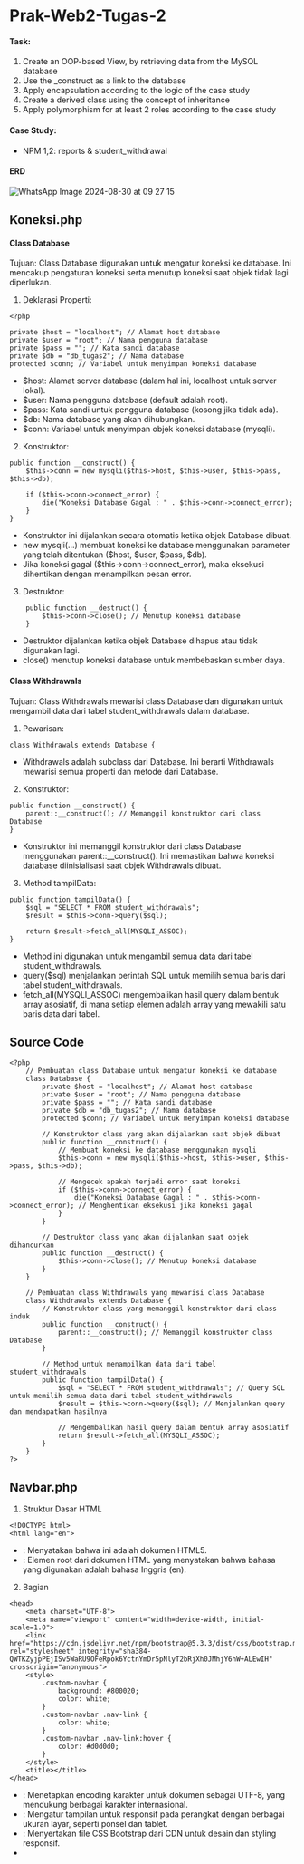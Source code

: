 # Prak-Web2-Tugas-2
#### Task:
1. Create an OOP-based View, by retrieving data from the MySQL database
2. Use the _construct as a link to the database
3. Apply encapsulation according to the logic of the case study
4. Create a derived class using the concept of inheritance
5. Apply polymorphism for at least 2 roles according to the case study

#### Case Study:
- NPM 1,2: reports & student_withdrawal

#### ERD

![WhatsApp Image 2024-08-30 at 09 27 15](https://github.com/user-attachments/assets/a862a3c4-bba4-4614-a419-052dc9a0e5bc)

 ## Koneksi.php

#### Class Database
Tujuan: Class Database digunakan untuk mengatur koneksi ke database. Ini mencakup pengaturan koneksi serta menutup koneksi saat objek tidak lagi diperlukan.

  1. Deklarasi Properti:

```
<?php

private $host = "localhost"; // Alamat host database
private $user = "root"; // Nama pengguna database
private $pass = ""; // Kata sandi database
private $db = "db_tugas2"; // Nama database
protected $conn; // Variabel untuk menyimpan koneksi database
```
- $host: Alamat server database (dalam hal ini, localhost untuk server lokal).
- $user: Nama pengguna database (default adalah root).
- $pass: Kata sandi untuk pengguna database (kosong jika tidak ada).
- $db: Nama database yang akan dihubungkan.
- $conn: Variabel untuk menyimpan objek koneksi database (mysqli).

2. Konstruktor:

```
public function __construct() {
    $this->conn = new mysqli($this->host, $this->user, $this->pass, $this->db);
    
    if ($this->conn->connect_error) {
        die("Koneksi Database Gagal : " . $this->conn->connect_error);
    }
}
```
- Konstruktor ini dijalankan secara otomatis ketika objek Database dibuat.
- new mysqli(...) membuat koneksi ke database menggunakan parameter yang telah ditentukan ($host, $user, $pass, $db).
- Jika koneksi gagal ($this->conn->connect_error), maka eksekusi dihentikan dengan menampilkan pesan error.

3. Destruktor:

```
    public function __destruct() {
        $this->conn->close(); // Menutup koneksi database
    }
```
- Destruktor dijalankan ketika objek Database dihapus atau tidak digunakan lagi.
- close() menutup koneksi database untuk membebaskan sumber daya.

#### Class Withdrawals
Tujuan: Class Withdrawals mewarisi class Database dan digunakan untuk mengambil data dari tabel student_withdrawals dalam database.
1. Pewarisan:

```
class Withdrawals extends Database {
```
- Withdrawals adalah subclass dari Database. Ini berarti Withdrawals mewarisi semua properti dan metode dari Database.

2. Konstruktor:

```
public function __construct() {
    parent::__construct(); // Memanggil konstruktor dari class Database
}
```
- Konstruktor ini memanggil konstruktor dari class Database menggunakan parent::__construct(). Ini memastikan bahwa koneksi database diinisialisasi saat objek Withdrawals dibuat.

3. Method tampilData:

```
public function tampilData() {
    $sql = "SELECT * FROM student_withdrawals";
    $result = $this->conn->query($sql);
    
    return $result->fetch_all(MYSQLI_ASSOC);
}
```
- Method ini digunakan untuk mengambil semua data dari tabel student_withdrawals.
- query($sql) menjalankan perintah SQL untuk memilih semua baris dari tabel student_withdrawals.
- fetch_all(MYSQLI_ASSOC) mengembalikan hasil query dalam bentuk array asosiatif, di mana setiap elemen adalah array yang mewakili satu baris data dari tabel.

## Source Code

```
<?php 
    // Pembuatan class Database untuk mengatur koneksi ke database
    class Database {
        private $host = "localhost"; // Alamat host database
        private $user = "root"; // Nama pengguna database
        private $pass = ""; // Kata sandi database
        private $db = "db_tugas2"; // Nama database
        protected $conn; // Variabel untuk menyimpan koneksi database
    
        // Konstruktor class yang akan dijalankan saat objek dibuat
        public function __construct() {
            // Membuat koneksi ke database menggunakan mysqli
            $this->conn = new mysqli($this->host, $this->user, $this->pass, $this->db);
            
            // Mengecek apakah terjadi error saat koneksi
            if ($this->conn->connect_error) {
                die("Koneksi Database Gagal : " . $this->conn->connect_error); // Menghentikan eksekusi jika koneksi gagal
            }
        }
        
        // Destruktor class yang akan dijalankan saat objek dihancurkan
        public function __destruct() {
            $this->conn->close(); // Menutup koneksi database
        }
    }

    // Pembuatan class Withdrawals yang mewarisi class Database
    class Withdrawals extends Database {
        // Konstruktor class yang memanggil konstruktor dari class induk
        public function __construct() {
            parent::__construct(); // Memanggil konstruktor class Database
        }
        
        // Method untuk menampilkan data dari tabel student_withdrawals
        public function tampilData() {
            $sql = "SELECT * FROM student_withdrawals"; // Query SQL untuk memilih semua data dari tabel student_withdrawals
            $result = $this->conn->query($sql); // Menjalankan query dan mendapatkan hasilnya
            
            // Mengembalikan hasil query dalam bentuk array asosiatif
            return $result->fetch_all(MYSQLI_ASSOC);
        }
    }
?>
```

## Navbar.php
1. Struktur Dasar HTML

```
<!DOCTYPE html>
<html lang="en">
```
- <!DOCTYPE html>: Menyatakan bahwa ini adalah dokumen HTML5.
- <html lang="en">: Elemen root dari dokumen HTML yang menyatakan bahwa bahasa yang digunakan adalah bahasa Inggris (en).

2.  Bagian <head>

```
<head>
    <meta charset="UTF-8">
    <meta name="viewport" content="width=device-width, initial-scale=1.0">
    <link href="https://cdn.jsdelivr.net/npm/bootstrap@5.3.3/dist/css/bootstrap.min.css" rel="stylesheet" integrity="sha384-QWTKZyjpPEjISv5WaRU9OFeRpok6YctnYmDr5pNlyT2bRjXh0JMhjY6hW+ALEwIH" crossorigin="anonymous">
    <style>
        .custom-navbar {
            background: #800020;
            color: white;
        }
        .custom-navbar .nav-link {
            color: white;
        }
        .custom-navbar .nav-link:hover {
            color: #d0d0d0;
        }
    </style>
    <title></title>
</head>
```
- <meta charset="UTF-8">: Menetapkan encoding karakter untuk dokumen sebagai UTF-8, yang mendukung berbagai karakter internasional.
- <meta name="viewport" content="width=device-width, initial-scale=1.0">: Mengatur tampilan untuk responsif pada perangkat dengan berbagai ukuran layar, seperti ponsel dan tablet.
- <link href="https://cdn.jsdelivr.net/npm/bootstrap@5.3.3/dist/css/bootstrap.min.css" rel="stylesheet" ...>: Menyertakan file CSS Bootstrap dari CDN untuk desain dan styling responsif.
- <style>: Menyediakan CSS khusus untuk mengubah tampilan navbar:
    .custom-navbar: Mengatur latar belakang navbar menjadi burgundy (#800020) dan teks berwarna putih.
    .custom-navbar .nav-link: Mengatur warna teks link navbar menjadi putih.
    .custom-navbar .nav-link:hover: Mengubah warna teks link saat hover menjadi abu-abu muda (#d0d0d0).
- <title></title>: Tempat untuk menentukan judul halaman yang akan ditampilkan di tab browser. Saat ini kosong.

3. Bagian <body>

```
<body>
    <nav class="navbar navbar-expand-lg navbar-light custom-navbar">
        <a class="navbar-brand" href="#"></a>
        <button class="navbar-toggler" type="button" data-bs-toggle="collapse" data-bs-target="#navbarNavAltMarkup" aria-controls="navbarNavAltMarkup" aria-expanded="false" aria-label="Toggle navigation">
            <span class="navbar-toggler-icon"></span>
        </button>
        <div class="collapse navbar-collapse" id="navbarNavAltMarkup">
            <div class="navbar-nav">
                <a class="nav-item nav-link" href="home.php">Home</a>
                <a class="nav-item nav-link" href="Reports.php">Reports</a>
                <a class="nav-item nav-link" href="Withdrawals.php">Student Withdrawals</a>
                <a class="nav-item nav-link" href="AcademicAdvisor.php">Academic Advisor</a>
                <a class="nav-item nav-link" href="HeadOfProgram.php">Head of Program</a>
            </div>
        </div>
    </nav>

    <script src="https://cdn.jsdelivr.net/npm/bootstrap@5.3.3/dist/js/bootstrap.bundle.min.js" integrity="sha384-YvpcrYf0tY3lHB60NNkmXc5s9fDVZLESaAA55NDzOxhy9GkcIdslK1eN7N6jIeHz" crossorigin="anonymous"></script>
</body>
```

- <nav class="navbar navbar-expand-lg navbar-light custom-navbar">: Membuat elemen navigasi dengan kelas Bootstrap dan kelas khusus .custom-navbar untuk styling tambahan.
    - navbar-expand-lg: Membuat navbar responsif dan expand (memperluas) pada layar besar.
    - navbar-light: Menetapkan warna teks dan latar belakang navbar untuk tema terang.
    - custom-navbar: Kelas khusus yang didefinisikan dalam bagian <style> untuk warna latar belakang dan teks.
- <a class="navbar-brand" href="#"></a>: Tempat untuk menambahkan logo atau nama brand. Saat ini tidak ada teks atau gambar di dalamnya.
- <button class="navbar-toggler" type="button" ...>: Tombol yang muncul pada layar kecil (mobile) untuk membuka atau menutup menu navbar.
    - data-bs-toggle="collapse" dan data-bs-target="#navbarNavAltMarkup": Mengatur tombol untuk mengontrol elemen dengan ID navbarNavAltMarkup.
    - aria-controls, aria-expanded, dan aria-label: Atribut untuk aksesibilitas.
- <div class="collapse navbar-collapse" id="navbarNavAltMarkup">: Elemen yang berisi item navigasi yang akan terlipat pada layar kecil dan diperluas pada layar besar.
    - collapse: Menetapkan bahwa elemen ini dapat tersembunyi dan ditampilkan.
    - navbar-collapse: Kelas Bootstrap untuk mengatur elemen yang dapat di-collapse.
- <div class="navbar-nav">: Membuat container untuk link navigasi.
- <a class="nav-item nav-link" href="...">: Link untuk navigasi, masing-masing mengarah ke halaman yang berbeda seperti "Home", "Reports", dll.

4. Menghubungkan JavaScript

```
<script src="https://cdn.jsdelivr.net/npm/bootstrap@5.3.3/dist/js/bootstrap.bundle.min.js" integrity="sha384-YvpcrYf0tY3lHB60NNkmXc5s9fDVZLESaAA55NDzOxhy9GkcIdslK1eN7N6jIeHz" crossorigin="anonymous"></script>
```

- Menyertakan file JavaScript Bootstrap dari CDN untuk mengaktifkan fungsi interaktif seperti dropdowns, modals, dan collapses.

## Source Code

```
<!DOCTYPE html>
<html lang="en">
<head>
    <!-- Bagian ini adalah header dokumen HTML -->
    <meta charset="UTF-8"> <!-- Menentukan karakter encoding yang digunakan, yaitu UTF-8 -->
    <meta name="viewport" content="width=device-width, initial-scale=1.0"> <!-- Mengatur tampilan agar sesuai dengan perangkat yang digunakan -->
    <link href="https://cdn.jsdelivr.net/npm/bootstrap@5.3.3/dist/css/bootstrap.min.css" rel="stylesheet" integrity="sha384-QWTKZyjpPEjISv5WaRU9OFeRpok6YctnYmDr5pNlyT2bRjXh0JMhjY6hW+ALEwIH" crossorigin="anonymous">
    <!-- Menghubungkan file CSS Bootstrap untuk membuat tampilan yang lebih baik dan responsif -->
    <style>
        /* Menambahkan warna khusus untuk navbar */
        .custom-navbar {
            background: #800020; /* Warna burgundy */

            color: white; /* Warna teks putih */
        }
        .custom-navbar .nav-link {
            color: white; /* Warna teks link putih */
        }
        .custom-navbar .nav-link:hover {
            color: #d0d0d0; /* Warna teks link saat hover */
        }
    </style>
    <title></title> <!-- Bagian ini untuk menentukan judul halaman yang tampil di tab browser -->
</head>
<body>
    <!-- Bagian ini adalah body atau isi dari dokumen HTML -->
    <nav class="navbar navbar-expand-lg navbar-light custom-navbar">
        <!-- Membuat navigasi dengan Bootstrap, yang akan menjadi menu di bagian atas halaman -->
        
        <a class="navbar-brand" href="#"></a>
        <!-- Link untuk logo atau nama brand di navbar -->

        <button class="navbar-toggler" type="button" data-bs-toggle="collapse" data-bs-target="#navbarNavAltMarkup" aria-controls="navbarNavAltMarkup" aria-expanded="false" aria-label="Toggle navigation">
            <span class="navbar-toggler-icon"></span>
        </button>
        <!-- Tombol untuk mengaktifkan atau menonaktifkan menu di layar yang lebih kecil seperti smartphone -->

        <div class="collapse navbar-collapse" id="navbarNavAltMarkup">
            <div class="navbar-nav">
                <!-- Membuat menu navigasi -->
                <a class="nav-item nav-link" href="home.php">Home</a> <!-- Link untuk halaman Home -->
                <a class="nav-item nav-link" href="Reports.php">Reports</a> <!-- Link untuk halaman Reports -->
                <a class="nav-item nav-link" href="Withdrawals.php">Student Withdrawals</a> <!-- Link untuk halaman Student Withdrawals -->
                <a class="nav-item nav-link" href="AcademicAdvisor.php">Academic Advisor</a> <!-- Link untuk halaman Academic Advisor -->
                <a class="nav-item nav-link" href="HeadOfProgram.php">Head of Program</a> <!-- Link untuk halaman Head of Program -->
            </div>
        </div>
    </nav>
    <!-- Penutup bagian navbar -->

    <script src="https://cdn.jsdelivr.net/npm/bootstrap@5.3.3/dist/js/bootstrap.bundle.min.js" integrity="sha384-YvpcrYf0tY3lHB60NNkmXc5s9fDVZLESaAA55NDzOxhy9GkcIdslK1eN7N6jIeHz" crossorigin="anonymous"></script>
    <!-- Menghubungkan file JavaScript Bootstrap untuk mengaktifkan komponen interaktif seperti dropdown atau modals -->
</body>
</html>
```

## Home.php

1. Bagian PHP

```
<?php 
require_once('koneksi.php'); 
include('navbar.php'); 
?>
```
- 'require_once('koneksi.php');': Memasukkan file koneksi.php hanya sekali untuk mengatur koneksi ke basis data. Jika file ini gagal dimuat, skrip akan berhenti.
- 'include('navbar.php');': Menyertakan file navbar.php yang kemungkinan berisi kode HTML untuk navbar. Ini memungkinkan Anda untuk memisahkan bagian tampilan yang dapat digunakan kembali (navbar) dari konten halaman utama.

2. Struktur HTML
```
<!DOCTYPE html>
<html lang="en">
```
- '<!DOCTYPE html>': Menyatakan bahwa dokumen ini adalah HTML5.
- '<html lang="en">': Elemen root dari dokumen HTML yang menyatakan bahwa bahasa yang digunakan adalah bahasa Inggris (en).

3. Bagian <head>

```
<head>
    <meta charset="UTF-8">
    <meta name="viewport" content="width=device-width, initial-scale=1.0">
    <link href="https://cdn.jsdelivr.net/npm/bootstrap@5.3.3/dist/css/bootstrap.min.css" rel="stylesheet" integrity="sha384-QWTKZyjpPEjISv5WaRU9OFeRpok6YctnYmDr5pNlyT2bRjXh0JMhjY6hW+ALEwIH" crossorigin="anonymous">
    <style>
        body {
            background: linear-gradient(to right, #F5F5DC, #ADD8E6); /* Gradasi latar belakang dari krem ke biru muda */
            color: #312; /* Warna teks default */
            margin: 0; /* Menghapus margin default */
            padding: 0; /* Menghapus padding default */
            height: 100vh; /* Mengatur tinggi body ke 100% dari viewport height */
            display: flex; /* Menggunakan Flexbox untuk menata elemen */
            flex-direction: column; /* Mengatur arah kolom */
        }
        .container {
            text-align: center; /* Menyusun teks di tengah */
            margin-top: auto; /* Menempatkan konten di bagian bawah halaman */
            margin-bottom: auto; /* Menempatkan konten di bagian atas halaman */
        }
    </style>
    <title>Home</title>
</head>
```
- '<meta charset="UTF-8">': Menetapkan encoding karakter untuk dokumen sebagai UTF-8.
- '<meta name="viewport" content="width=device-width, initial-scale=1.0">': Mengatur tampilan untuk responsif pada perangkat dengan berbagai ukuran layar.
- '<link href="https://cdn.jsdelivr.net/npm/bootstrap@5.3.3/dist/css/bootstrap.min.css" rel="stylesheet" ...>': Menyertakan file CSS Bootstrap dari CDN untuk desain dan styling responsif.
- '<style>': CSS khusus untuk halaman ini:
    - 'body { background: linear-gradient(to right, #F5F5DC, #ADD8E6); ... }': Mengatur latar belakang halaman dengan gradasi dari krem (#F5F5DC) ke biru muda (#ADD8E6), serta mengatur warna teks, margin, padding, tinggi, dan tata letak Flexbox.
    - '.container { text-align: center; ... }': Mengatur teks di dalam elemen dengan kelas .container agar berada di tengah halaman. margin-top: auto dan margin-bottom: auto digunakan untuk menempatkan konten di tengah vertikal halaman.
- '<title>Home</title>': Menentukan judul halaman yang akan ditampilkan di tab browser.

4. Bagian <body>

```
<body>
    <div class="container">
        <h1>TUGAS 2 <br> PHP OOP CASE STUDY</h1>
    </div>

    <script src="https://cdn.jsdelivr.net/npm/bootstrap@5.3.3/dist/js/bootstrap.bundle.min.js" integrity="sha384-YvpcrYf0tY3lHB60NNkmXc5s9fDVZLESaAA55NDzOxhy9GkcIdslK1eN7N6jIeHz" crossorigin="anonymous"></script>
</body>
```

- '<div class="container">': Elemen dengan kelas Bootstrap container yang memberikan padding horizontal dan menyusun konten di tengah halaman.
- '<script src="https://cdn.jsdelivr.net/npm/bootstrap@5.3.3/dist/js/bootstrap.bundle.min.js" integrity="sha384-YvpcrYf0tY3lHB60NNkmXc5s9fDVZLESaAA55NDzOxhy9GkcIdslK1eN7N6jIeHz" crossorigin="anonymous"></script>': Menyertakan file JavaScript Bootstrap dari CDN untuk mengaktifkan fungsi interaktif seperti dropdowns, modals, dan collapses.

## Source Code

```
<!DOCTYPE html>
<html lang="en">
<head>
    <!-- Bagian ini adalah header dokumen HTML -->
    <meta charset="UTF-8"> <!-- Menentukan karakter encoding yang digunakan, yaitu UTF-8 -->
    <meta name="viewport" content="width=device-width, initial-scale=1.0"> <!-- Mengatur tampilan agar sesuai dengan perangkat yang digunakan -->
    <link href="https://cdn.jsdelivr.net/npm/bootstrap@5.3.3/dist/css/bootstrap.min.css" rel="stylesheet" integrity="sha384-QWTKZyjpPEjISv5WaRU9OFeRpok6YctnYmDr5pNlyT2bRjXh0JMhjY6hW+ALEwIH" crossorigin="anonymous">
    <!-- Menghubungkan file CSS Bootstrap untuk membuat tampilan yang lebih baik dan responsif -->
    <style>
        /* Menambahkan warna khusus untuk navbar */
        .custom-navbar {
            background: #800020; /* Warna burgundy */

            color: white; /* Warna teks putih */
        }
        .custom-navbar .nav-link {
            color: white; /* Warna teks link putih */
        }
        .custom-navbar .nav-link:hover {
            color: #d0d0d0; /* Warna teks link saat hover */
        }
    </style>
    <title></title> <!-- Bagian ini untuk menentukan judul halaman yang tampil di tab browser -->
</head>
<body>
    <!-- Bagian ini adalah body atau isi dari dokumen HTML -->
    <nav class="navbar navbar-expand-lg navbar-light custom-navbar">
        <!-- Membuat navigasi dengan Bootstrap, yang akan menjadi menu di bagian atas halaman -->
        
        <a class="navbar-brand" href="#"></a>
        <!-- Link untuk logo atau nama brand di navbar -->

        <button class="navbar-toggler" type="button" data-bs-toggle="collapse" data-bs-target="#navbarNavAltMarkup" aria-controls="navbarNavAltMarkup" aria-expanded="false" aria-label="Toggle navigation">
            <span class="navbar-toggler-icon"></span>
        </button>
        <!-- Tombol untuk mengaktifkan atau menonaktifkan menu di layar yang lebih kecil seperti smartphone -->

        <div class="collapse navbar-collapse" id="navbarNavAltMarkup">
            <div class="navbar-nav">
                <!-- Membuat menu navigasi -->
                <a class="nav-item nav-link" href="home.php">Home</a> <!-- Link untuk halaman Home -->
                <a class="nav-item nav-link" href="Reports.php">Reports</a> <!-- Link untuk halaman Reports -->
                <a class="nav-item nav-link" href="Withdrawals.php">Student Withdrawals</a> <!-- Link untuk halaman Student Withdrawals -->
                <a class="nav-item nav-link" href="AcademicAdvisor.php">Academic Advisor</a> <!-- Link untuk halaman Academic Advisor -->
                <a class="nav-item nav-link" href="HeadOfProgram.php">Head of Program</a> <!-- Link untuk halaman Head of Program -->
            </div>
        </div>
    </nav>
    <!-- Penutup bagian navbar -->

    <script src="https://cdn.jsdelivr.net/npm/bootstrap@5.3.3/dist/js/bootstrap.bundle.min.js" integrity="sha384-YvpcrYf0tY3lHB60NNkmXc5s9fDVZLESaAA55NDzOxhy9GkcIdslK1eN7N6jIeHz" crossorigin="anonymous"></script>
    <!-- Menghubungkan file JavaScript Bootstrap untuk mengaktifkan komponen interaktif seperti dropdown atau modals -->
</body>
</html>
```

## Reports.php

1. Bagian PHP
```
<?php 
// Menghubungkan ke file koneksi.php untuk mengakses database
require_once ('koneksi.php');
// Menyertakan file navbar.php untuk menampilkan navigasi
include('navbar.php');

// Membuat class data yang mewarisi class database
class data extends database {
    // Konstruktor class yang memanggil konstruktor dari class induk
    public function __construct() {
        parent::__construct(); // Memanggil konstruktor class Database
    }

    // Method untuk menampilkan data dari tabel reports
    public function tampilData() {
        $tampil = "SELECT * FROM reports"; // Query SQL untuk memilih semua data dari tabel reports
        $result = $this->conn->query($tampil); // Menjalankan query dan mendapatkan hasilnya
        if (!$result) {
            // Menampilkan pesan error jika query gagal
            die('Query Error: ' . $this->conn->error);
        }
        return $result->fetch_all(MYSQLI_ASSOC); // Mengembalikan hasil query dalam bentuk array asosiatif
    }
}

// Membuat objek dari class data dan memanggil method tampilData
$data = new data();
$db = $data->tampilData(); // Mendapatkan data dari tabel reports
?>
```
- Class 'data':
- 'extends database': Menyatakan bahwa class data mewarisi dari class database. Ini berarti data akan memiliki semua metode dan properti dari database.
- 'public function __construct()': Konstruktor dari class data yang memanggil konstruktor dari class induk (database) untuk menginisialisasi koneksi basis data.
- 'public function tampilData()': Metode untuk mengambil data dari tabel reports:
    - '$tampil = "SELECT * FROM reports";': Menyusun query SQL untuk memilih semua kolom dari tabel reports.
    - '$result = $this->conn->query($tampil);': Menjalankan query menggunakan koneksi basis data yang diwarisi dari class database.
    - 'if (!$result) { die('Query Error: ' . $this->conn->error); }': Memeriksa apakah query berhasil, dan jika tidak, menampilkan pesan error.
    - 'return $result->fetch_all(MYSQLI_ASSOC);': Mengambil semua hasil query sebagai array asosiatif dan mengembalikannya.
- '$data = new data();': Membuat objek baru dari class data.
- '$db = $data->tampilData();': Memanggil metode tampilData pada objek $data untuk mendapatkan data dari tabel reports.

2. Bagian HTML

```
<!DOCTYPE html>
<html lang="en">
<head>
    <meta charset="UTF-8"> <!-- Menentukan encoding karakter sebagai UTF-8 -->
    <meta name="viewport" content="width=device-width, initial-scale=1.0"> <!-- Mengatur tampilan agar responsif di berbagai perangkat -->
    <link href="https://cdn.jsdelivr.net/npm/bootstrap@5.3.3/dist/css/bootstrap.min.css" rel="stylesheet" integrity="sha384-QWTKZyjpPEjISv5WaRU9OFeRpok6YctnYmDr5pNlyT2bRjXh0JMhjY6hW+ALEwIH" crossorigin="anonymous"> <!-- Menghubungkan file CSS Bootstrap -->
    <title>tampil Reports</title> <!-- Judul halaman yang akan ditampilkan di tab browser -->
</head>
<body>
    <!-- Membuat tabel untuk menampilkan data dengan gaya Bootstrap -->
    <table style="font-family: verdana" class="table table-bordered border-primary">
        <tr class="table-active table-success">
            <!-- Header tabel dengan judul kolom -->
            <th class="text-center">No.</th>
            <th class="text-center">Id Reports</th>
            <th class="text-center">Id Warnings</th>
            <th class="text-center">Id Gpas</th>
            <th class="text-center">Id Guidance</th>
            <th class="text-center">Id Achievements</th>
            <th class="text-center">Id Scholarship</th>
            <th class="text-center">Id Student Withdrawals</th>
            <th class="text-center">Id Tuition Arrears</th>
            <th class="text-center">Report Date</th>
            <th class="text-center">Status</th>
            <th class="text-center">Has Acc Academic Advisor</th>
            <th class="text-center">Has Acc Head Of Program</th>
        </tr>
        <?php
        $no = 1; // Inisialisasi nomor urut
        foreach ($db as $row) {
        ?>
        <tr>
            <!-- Menampilkan data dalam baris tabel -->
            <td class="text-center"><?php echo $no++; ?></td>
            <td class="text-center"><?php echo $row['id_reports']; ?></td>
            <td class="text-center"><?php echo $row['id_warnings']; ?></td>
            <td class="text-center"><?php echo $row['id_gpas']; ?></td>
            <td class="text-center"><?php echo $row['id_guidance']; ?></td>
            <td class="text-center"><?php echo $row['id_achievements']; ?></td>
            <td class="text-center"><?php echo $row['id_sholarship']; ?></td>
            <td class="text-center"><?php echo $row['id_student_withdrawals']; ?></td>
            <td class="text-center"><?php echo $row['id_tuition_arrears']; ?></td>
            <td class="text-center"><?php echo $row['report_date']; ?></td>
            <td class="text-center"><?php echo $row['status']; ?></td>
            <td class="text-center"><?php echo $row['has_acc_academic_advisor'] == 1 ? 'Yes' : 'No'; ?></td>
            <td class="text-center"><?php echo $row['has_acc_head_of_program'] == 1 ? 'Yes' : 'No'; ?></td>
        </tr>
        <?php 
        } 
        ?>
    </table>
    <!-- Menghubungkan file JavaScript Bootstrap untuk komponen interaktif -->
    <script src="https://cdn.jsdelivr.net/npm/bootstrap@5.3.3/dist/js/bootstrap.bundle.min.js" integrity="sha384-YvpcrYf0tY3lHB60NNkmXc5s9fDVZLESaAA55NDzOxhy9GkcIdslK1eN7N6jIeHz" crossorigin="anonymous"></script>
</body>
</html>
```

#### Loop PHP untuk Menampilkan Data:
- '$no = 1;': Menginisialisasi nomor urut untuk menampilkan nomor baris.
- 'foreach ($db as $row) { ... }': Mengiterasi data yang diambil dari database dan menampilkan setiap baris dalam tabel.
- '<td class="text-center"><?php echo $no++; ?></td>': Menampilkan nomor urut.
- '<td class="text-center"><?php echo $row['id_reports']; ?></td>': Menampilkan nilai kolom dari tabel reports untuk setiap baris.
- '<?php echo $row['has_acc_academic_advisor'] == 1 ? 'Yes' : 'No'; ?>': Menampilkan 'Yes' jika nilai kolom `

## Source Code

```
<?php 
// Menghubungkan ke file koneksi.php untuk mengakses database
require_once ('koneksi.php');
// Menyertakan file navbar.php untuk menampilkan navigasi
include('navbar.php');

// Membuat class data yang mewarisi class database
class data extends database {
    // Konstruktor class yang memanggil konstruktor dari class induk
    public function __construct() {
        parent::__construct(); // Memanggil konstruktor class Database
    }

    // Method untuk menampilkan data dari tabel reports
    public function tampilData() {
        $tampil = "SELECT * FROM reports"; // Query SQL untuk memilih semua data dari tabel reports
        $result = $this->conn->query($tampil); // Menjalankan query dan mendapatkan hasilnya
        if (!$result) {
            // Menampilkan pesan error jika query gagal
            die('Query Error: ' . $this->conn->error);
        }
        return $result->fetch_all(MYSQLI_ASSOC); // Mengembalikan hasil query dalam bentuk array asosiatif
    }
}

// Membuat objek dari class data dan memanggil method tampilData
$data = new data();
$db = $data->tampilData(); // Mendapatkan data dari tabel reports
?>
<!DOCTYPE html>
<html lang="en">
<head>
    <meta charset="UTF-8"> <!-- Menentukan encoding karakter sebagai UTF-8 -->
    <meta name="viewport" content="width=device-width, initial-scale=1.0"> <!-- Mengatur tampilan agar responsif di berbagai perangkat -->
    <link href="https://cdn.jsdelivr.net/npm/bootstrap@5.3.3/dist/css/bootstrap.min.css" rel="stylesheet" integrity="sha384-QWTKZyjpPEjISv5WaRU9OFeRpok6YctnYmDr5pNlyT2bRjXh0JMhjY6hW+ALEwIH" crossorigin="anonymous"> <!-- Menghubungkan file CSS Bootstrap -->
    <title>tampil Reports</title> <!-- Judul halaman yang akan ditampilkan di tab browser -->
</head>
<body>
    <!-- Membuat tabel untuk menampilkan data dengan gaya Bootstrap -->
    <table style="font-family: verdana" class="table table-bordered border-primary">
        <tr class="table-active table-success">
            <!-- Header tabel dengan judul kolom -->
            <th class="text-center">No.</th>
            <th class="text-center">Id Reports</th>
            <th class="text-center">Id Warnings</th>
            <th class="text-center">Id Gpas</th>
            <th class="text-center">Id Guidance</th>
            <th class="text-center">Id Achievements</th>
            <th class="text-center">Id Scholarship</th>
            <th class="text-center">Id Student Withdrawals</th>
            <th class="text-center">Id Tuition Arrears</th>
            <th class="text-center">Report Date</th>
            <th class="text-center">Status</th>
            <th class="text-center">Has Acc Academic Advisor</th>
            <th class="text-center">Has Acc Head Of Program</th>
        </tr>
        <?php
        $no = 1; // Inisialisasi nomor urut
        foreach ($db as $row) {
        ?>
        <tr>
            <!-- Menampilkan data dalam baris tabel -->
            <td class="text-center"><?php echo $no++; ?></td>
            <td class="text-center"><?php echo $row['id_reports']; ?></td>
            <td class="text-center"><?php echo $row['id_warnings']; ?></td>
            <td class="text-center"><?php echo $row['id_gpas']; ?></td>
            <td class="text-center"><?php echo $row['id_guidance']; ?></td>
            <td class="text-center"><?php echo $row['id_achievements']; ?></td>
            <td class="text-center"><?php echo $row['id_sholarship']; ?></td>
            <td class="text-center"><?php echo $row['id_student_withdrawals']; ?></td>
            <td class="text-center"><?php echo $row['id_tuition_arrears']; ?></td>
            <td class="text-center"><?php echo $row['report_date']; ?></td>
            <td class="text-center"><?php echo $row['status']; ?></td>
            <td class="text-center"><?php echo $row['has_acc_academic_advisor'] == 1 ? 'Yes' : 'No'; ?></td>
            <td class="text-center"><?php echo $row['has_acc_head_of_program'] == 1 ? 'Yes' : 'No'; ?></td>
        </tr>
        <?php 
        } 
        ?>
    </table>
    <!-- Menghubungkan file JavaScript Bootstrap untuk komponen interaktif -->
    <script src="https://cdn.jsdelivr.net/npm/bootstrap@5.3.3/dist/js/bootstrap.bundle.min.js" integrity="sha384-YvpcrYf0tY3lHB60NNkmXc5s9fDVZLESaAA55NDzOxhy9GkcIdslK1eN7N6jIeHz" crossorigin="anonymous"></script>
</body>
</html>
```

## Withdrawals.php
1. Bagian PHP

```
<?php 
// Menghubungkan ke file koneksi.php untuk mengakses database
require_once('koneksi.php');
// Menyertakan file navbar.php untuk menampilkan navigasi
include('navbar.php');

// Membuat objek dari class Withdrawals
$data = new Withdrawals();
// Mengambil data dari tabel student_withdrawals
$a = $data->tampilData();
?>
```

- 'require_once('koneksi.php');': Memasukkan file koneksi.php yang berisi pengaturan koneksi basis data, memastikan file hanya dimuat sekali.
- 'include('navbar.php');': Menyertakan file navbar.php untuk menampilkan navbar di halaman, memungkinkan penggunaan kode navbar yang terpisah.
- '$data = new Withdrawals();': Membuat objek baru dari class Withdrawals, yang diharapkan memiliki metode untuk mengakses data terkait penarikan mahasiswa.
- '$a = $data->tampilData();': Memanggil metode tampilData dari objek Withdrawals untuk mendapatkan data dari tabel student_withdrawals dan menyimpannya dalam variabel $a.

2. Bagian HTML

```
<!DOCTYPE html>
<html lang="en">
<head>
    <meta charset="UTF-8"> <!-- Menentukan encoding karakter sebagai UTF-8 -->
    <meta name="viewport" content="width=device-width, initial-scale=1.0"> <!-- Mengatur tampilan agar responsif di berbagai perangkat -->
    <link href="https://cdn.jsdelivr.net/npm/bootstrap@5.3.3/dist/css/bootstrap.min.css" rel="stylesheet" integrity="sha384-QWTKZyjpPEjISv5WaRU9OFeRpok6YctnYmDr5pNlyT2bRjXh0JMhjY6hW+ALEwIH" crossorigin="anonymous"> <!-- Menghubungkan file CSS Bootstrap -->
    <title>tampil Withdrawals</title> <!-- Judul halaman yang akan ditampilkan di tab browser -->
</head>
<body>
    <!-- Membuat tabel untuk menampilkan data dengan gaya Bootstrap -->
    <table style="font-family: verdana" class="table table-bordered border-primary">
        <tr class="table-active table-success">
            <!-- Header tabel dengan judul kolom -->
            <th class="text-center">No.</th>
            <th class="text-center">Id Student Withdrawals</th>
            <th class="text-center">Id Student</th>
            <th class="text-center">Withdrawal Type</th>
            <th class="text-center">Decree Number</th>
            <th class="text-center">Reason</th>
        </tr>
        <?php 
        $no = 1; // Inisialisasi nomor urut
        // Menampilkan setiap baris data dari hasil query
        foreach($a as $row){
            ?>
            <tr>
                <!-- Menampilkan data dalam baris tabel -->
                <td class="text-center"><?php echo $no++ ?></td>
                <td class="text-center"><?php echo $row['id_student_withdrawals'];?></td>
                <td class="text-center"><?php echo $row['id_student'];?></td>
                <td class="text-center"><?php echo $row['withdrawals_type'];?></td>
                <td class="text-center"><?php echo $row['decree_number'];?></td>
                <td class="text-center"><?php echo $row['reason'];?></td>
            </tr>
        <?php 
        } 
        ?>
    </table>
    <!-- Menghubungkan file JavaScript Bootstrap untuk komponen interaktif -->
    <script src="https://cdn.jsdelivr.net/npm/bootstrap@5.3.3/dist/js/bootstrap.bundle.min.js" integrity="sha384-YvpcrYf0tY3lHB60NNkmXc5s9fDVZLESaAA55NDzOxhy9GkcIdslK1eN7N6jIeHz" crossorigin="anonymous"></script>
</body>
</html>
```
<meta charset="UTF-8">: Menetapkan encoding karakter UTF-8 untuk halaman web.

- '<meta name="viewport" content="width=device-width, initial-scale=1.0">': Menyusun tampilan halaman agar responsif di perangkat dengan berbagai ukuran layar.
- '<link href="...">': Menghubungkan file CSS Bootstrap untuk styling halaman dan tabel.
- '<title>tampil Withdrawals</title>': Judul halaman yang muncul di tab browser.
- '<table class="table table-bordered border-primary">': Membuat tabel dengan styling Bootstrap, termasuk border dan font Verdana.
- '<tr class="table-active table-success">': Baris header tabel dengan styling Bootstrap.
- '<?php foreach($a as $row){ ?> ... <?php } ?>: Mengiterasi setiap baris data yang diambil dari basis data dan menampilkannya dalam baris tabel HTML.
- '<script src="...">': Menghubungkan file JavaScript Bootstrap untuk fitur interaktif seperti dropdown atau modals.

## Source Code

```
<?php 
// Menghubungkan ke file koneksi.php untuk mengakses database
require_once('koneksi.php');
// Menyertakan file navbar.php untuk menampilkan navigasi
include('navbar.php');

// Membuat objek dari class Withdrawals
$data = new Withdrawals();
// Mengambil data dari tabel student_withdrawals
$a = $data->tampilData();
?>

<!DOCTYPE html>
<html lang="en">
<head>
    <meta charset="UTF-8"> <!-- Menentukan encoding karakter sebagai UTF-8 -->
    <meta name="viewport" content="width=device-width, initial-scale=1.0"> <!-- Mengatur tampilan agar responsif di berbagai perangkat -->
    <link href="https://cdn.jsdelivr.net/npm/bootstrap@5.3.3/dist/css/bootstrap.min.css" rel="stylesheet" integrity="sha384-QWTKZyjpPEjISv5WaRU9OFeRpok6YctnYmDr5pNlyT2bRjXh0JMhjY6hW+ALEwIH" crossorigin="anonymous"> <!-- Menghubungkan file CSS Bootstrap -->
    <title>tampil Widrawals</title> <!-- Judul halaman yang akan ditampilkan di tab browser -->
</head>
<body>
    <!-- Membuat tabel untuk menampilkan data dengan gaya Bootstrap -->
    <table style="font-family: verdana" class="table table-bordered border-primary">
        <tr class="table-active table-success">
            <!-- Header tabel dengan judul kolom -->
            <th class="text-center">No.</th>
            <th class="text-center">Id Student Withdrawals</th>
            <th class="text-center">Id Student</th>
            <th class="text-center">Withdrawal Type</th>
            <th class="text-center">Decree Number</th>
            <th class="text-center">Reason</th>
        </tr>
        <?php 
        $no = 1; // Inisialisasi nomor urut
        // Menampilkan setiap baris data dari hasil query
        foreach($a as $row){
            ?>
            <tr>
                <!-- Menampilkan data dalam baris tabel -->
                <td class="text-center"><?php echo $no++ ?></td>
                <td class="text-center"><?php echo $row['id_student_withdrawals'];?></td>
                <td class="text-center"><?php echo $row['id_student'];?></td>
                <td class="text-center"><?php echo $row['withdrawals_type'];?></td>
                <td class="text-center"><?php echo $row['decree_number'];?></td>
                <td class="text-center"><?php echo $row['reason'];?></td>
            </tr>
        <?php 
        } 
        ?>
    </table>
    <!-- Menghubungkan file JavaScript Bootstrap untuk komponen interaktif -->
    <script src="https://cdn.jsdelivr.net/npm/bootstrap@5.3.3/dist/js/bootstrap.bundle.min.js" integrity="sha384-YvpcrYf0tY3lHB60NNkmXc5s9fDVZLESaAA55NDzOxhy9GkcIdslK1eN7N6jIeHz" crossorigin="anonymous"></script>
</body>
</html>
```

## AcademicAdvisor.php
1. Kode PHP

```
<?php
// Menghubungkan dengan file koneksi.php dan navbar.php
require_once('koneksi.php'); // Menghubungkan file koneksi.php untuk akses database
require_once('navbar.php'); // Menghubungkan file navbar.php untuk menampilkan navigasi

// Membuat class DosenWali yang mewarisi class Withdrawals
class DosenWali extends Withdrawals {
    public function __construct() {
        parent::__construct(); // Memanggil konstruktor class Withdrawals
    }
    
    // Method ini digunakan untuk menampilkan data dari tabel student_withdrawals
    // dengan syarat decree_number harus 100
    public function tampilData() {
        $sql = "SELECT * FROM student_withdrawals WHERE decree_number='100'"; // Query SQL
        $result = $this->conn->query($sql); // Menjalankan query
        return $result->fetch_all(MYSQLI_ASSOC); // Mengembalikan hasil sebagai array asosiatif
    }
}

// Membuat objek dari class DosenWali
$data = new DosenWali();
$a = $data->tampilData(); // Mendapatkan data dari tabel
?>
```

- 'require_once('koneksi.php');': Mengimpor file koneksi basis data.
- 'require_once('navbar.php');': Mengimpor file yang berisi navbar.
- 'class DosenWali extends Withdrawals': Mendefinisikan class DosenWali yang mewarisi dari Withdrawals.
- 'public function tampilData()': Mendefinisikan method untuk mengambil data dari tabel student_withdrawals dengan decree_number yang harus '100'.
    - '$data = new DosenWali();': Membuat objek DosenWali.
    - '$a = $data->tampilData();': Mengambil data dari method tampilData.

2. Kode HTML

```
<!DOCTYPE html>
<html lang="en">
<head>
    <meta charset="UTF-8"> <!-- Encoding karakter UTF-8 -->
    <meta name="viewport" content="width=device-width, initial-scale=1.0"> <!-- Responsif untuk berbagai perangkat -->
    <link href="https://cdn.jsdelivr.net/npm/bootstrap@5.3.3/dist/css/bootstrap.min.css" rel="stylesheet" integrity="sha384-QWTKZyjpPEjISv5WaRU9OFeRpok6YctnYmDr5pNlyT2bRjXh0JMhjY6hW+ALEwIH" crossorigin="anonymous"> <!-- Menghubungkan CSS Bootstrap -->
    <title>Academic Advisor</title> <!-- Judul halaman -->
</head>
<body>
    <table style="font-family: verdana" class="table table-bordered border-primary">
        <tr class="table-active table-success">
            <!-- Header tabel -->
            <th class="text-center">No.</th>
            <th class="text-center">Id Student Withdrawals</th>
            <th class="text-center">Id Student</th>
            <th class="text-center">Withdrawal Type</th>
            <th class="text-center">Decree Number</th>
            <th class="text-center">Reason</th>
        </tr>
        <?php 
        $no = 1; // Nomor urut
        foreach($a as $row) { // Iterasi setiap baris data
        ?>
        <tr>
            <!-- Menampilkan data dalam baris tabel -->
            <td class="text-center"><?php echo $no++ ?></td>
            <td class="text-center"><?php echo $row['id_student_withdrawals']; ?></td>
            <td class="text-center"><?php echo $row['id_student']; ?></td>
            <td class="text-center"><?php echo $row['withdrawals_type']; ?></td>
            <td class="text-center"><?php echo $row['decree_number']; ?></td>
            <td class="text-center"><?php echo $row['reason']; ?></td>
        </tr>
        <?php 
        } 
        ?>
    </table>
    <script src="https://cdn.jsdelivr.net/npm/bootstrap@5.3.3/dist/js/bootstrap.bundle.min.js" integrity="sha384-YvpcrYf0tY3lHB60NNkmXc5s9fDVZLESaAA55NDzOxhy9GkcIdslK1eN7N6jIeHz" crossorigin="anonymous"></script>
</body>
</html>
```

- '<meta charset="UTF-8">': Menetapkan encoding karakter sebagai UTF-8.
- '<meta name="viewport" content="width=device-width, initial-scale=1.0">': Mengatur tampilan responsif untuk perangkat.
- '<link href="...">': Menghubungkan ke file CSS Bootstrap.
- '<table class="table table-bordered border-primary">': Membuat tabel dengan styling Bootstrap.
- '<?php foreach($a as $row) { ?>': Mengiterasi dan menampilkan data dari PHP dalam tabel HTML.

## Source Code

```
<?php
// Menghubungkan dengan file koneksi.php dan navbar.php
require_once('koneksi.php'); // Menghubungkan file koneksi.php untuk mengakses database
require_once('navbar.php'); // Menghubungkan file navbar.php untuk menampilkan navigasi

// Membuat class DosenWali yang mewarisi class Withdrawals
class DosenWali extends Withdrawals {
    public function __construct() {
        parent::__construct(); // Memanggil konstruktor dari class Withdrawals
    }
    
    // Method ini digunakan untuk menampilkan data dari tabel student_withdrawals
    // dengan syarat decree_number harus 100
    public function tampilData() {
        $sql = "SELECT * FROM student_withdrawals WHERE decree_number='100'"; // Query SQL untuk memilih data
        $result = $this->conn->query($sql); // Menjalankan query dan menyimpan hasilnya
        return $result->fetch_all(MYSQLI_ASSOC); // Mengembalikan hasil sebagai array asosiatif
    }
}

// Membuat objek dari class DosenWali
$data = new DosenWali();
$a = $data->tampilData(); // Memanggil method tampilData() untuk mendapatkan data
?>

<!DOCTYPE html>
<html lang="en">
<head>
    <meta charset="UTF-8"> <!-- Menentukan karakter encoding yang digunakan, yaitu UTF-8 -->
    <meta name="viewport" content="width=device-width, initial-scale=1.0"> <!-- Mengatur tampilan agar sesuai dengan perangkat yang digunakan -->
    <link href="https://cdn.jsdelivr.net/npm/bootstrap@5.3.3/dist/css/bootstrap.min.css" rel="stylesheet" integrity="sha384-QWTKZyjpPEjISv5WaRU9OFeRpok6YctnYmDr5pNlyT2bRjXh0JMhjY6hW+ALEwIH" crossorigin="anonymous">
    <title>Academic Advisor</title> <!-- Menentukan judul halaman yang tampil di tab browser -->
</head>
<body>
    <table style="font-family: verdana" class="table table-bordered border-primary">
        <tr class="table-active table-success">
            <!-- Baris header tabel dengan warna latar belakang khusus -->
            <th class="text-center">No.</th> <!-- Nomor urut -->
            <th class="text-center">Id Student Withdrawals</th> <!-- ID untuk student withdrawals -->
            <th class="text-center">Id Student</th> <!-- ID untuk student -->
            <th class="text-center">Withdrawal Type</th> <!-- Jenis pengunduran diri -->
            <th class="text-center">Decree Number</th> <!-- Nomor keputusan -->
            <th class="text-center">Reason</th> <!-- Alasan pengunduran diri -->
        </tr>
        <?php 
        $no = 1; // Inisialisasi nomor urut
        foreach($a as $row) { // Mengulangi setiap baris data dari hasil query
        ?>
        <tr>
            <td class="text-center"><?php echo $no++ ?></td> <!-- Menampilkan nomor urut -->
            <td class="text-center"><?php echo $row['id_student_withdrawals']; ?></td> <!-- Menampilkan ID student withdrawals -->
            <td class="text-center"><?php echo $row['id_student']; ?></td> <!-- Menampilkan ID student -->
            <td class="text-center"><?php echo $row['withdrawals_type']; ?></td> <!-- Menampilkan jenis pengunduran diri -->
            <td class="text-center"><?php echo $row['decree_number']; ?></td> <!-- Menampilkan nomor keputusan -->
            <td class="text-center"><?php echo $row['reason']; ?></td> <!-- Menampilkan alasan pengunduran diri -->
        </tr>
        <?php 
        } 
        ?>
    </table>
    <!-- Menghubungkan file JavaScript Bootstrap untuk mengaktifkan komponen interaktif seperti dropdown atau modals -->
    <script src="https://cdn.jsdelivr.net/npm/bootstrap@5.3.3/dist/js/bootstrap.bundle.min.js" integrity="sha384-YvpcrYf0tY3lHB60NNkmXc5s9fDVZLESaAA55NDzOxhy9GkcIdslK1eN7N6jIeHz" crossorigin="anonymous"></script>
</body>
</html>
```

## HeadOfAdvisor.php

1. Kode PHP

```
<?php 
// Menghubungkan ke file koneksi.php untuk akses database dan navbar.php untuk menu navigasi
require_once('koneksi.php'); // Mengimpor file koneksi database
require_once('navbar.php'); // Mengimpor file navbar

// Mendefinisikan class KoorProdi yang mewarisi class Withdrawals
class KoorProdi extends Withdrawals {
    public function __construct() {
        parent::__construct(); // Memanggil konstruktor dari class Withdrawals
    }
    
    // Method untuk menampilkan data dari tabel student_withdrawals dengan decree_number = 300
    public function tampilData() {
        $sql = "SELECT * FROM student_withdrawals WHERE decree_number='300'"; // Query SQL
        $result = $this->conn->query($sql); // Menjalankan query
        return $result->fetch_all(MYSQLI_ASSOC); // Mengembalikan hasil sebagai array asosiatif
    }
}

// Membuat objek dari class KoorProdi
$data = new KoorProdi();
$a = $data->tampilData(); // Mengambil data menggunakan method tampilData
?>
```

- 'require_once('koneksi.php');': Mengimpor file koneksi untuk database.
- 'require_once('navbar.php');': Mengimpor file yang berisi navbar.
- 'class KoorProdi extends Withdrawals': Mendefinisikan class KoorProdi yang mewarisi Withdrawals.
- 'public function tampilData()': Method untuk mengambil data dari tabel 'student_withdrawals' di mana decree_number adalah '300'.
- '$data = new KoorProdi();': Membuat instance dari KoorProdi.
- '$a = $data->tampilData();': Mengambil data dari database.

2. Kode HTML

```
<!DOCTYPE html>
<html lang="en">
<head>
    <meta charset="UTF-8"> <!-- Encoding karakter UTF-8 -->
    <meta name="viewport" content="width=device-width, initial-scale=1.0"> <!-- Responsif di perangkat mobile -->
    <link href="https://cdn.jsdelivr.net/npm/bootstrap@5.3.3/dist/css/bootstrap.min.css" rel="stylesheet" integrity="sha384-QWTKZyjpPEjISv5WaRU9OFeRpok6YctnYmDr5pNlyT2bRjXh0JMhjY6hW+ALEwIH" crossorigin="anonymous"> <!-- Menghubungkan ke CSS Bootstrap -->
    <title>Head of Program</title> <!-- Judul halaman -->
</head>
<body>
    <table style="font-family: verdana" class="table table-bordered border-primary">
        <tr class="table-active">
            <!-- Header tabel -->
            <th class="text-center">No.</th>
            <th class="text-center">Id Student Withdrawals</th>
            <th class="text-center">Id Student</th>
            <th class="text-center">Withdrawal Type</th>
            <th class="text-center">Decree Number</th>
            <th class="text-center">Reason</th>
        </tr>
        <?php 
        $no = 1; // Nomor urut
        foreach($a as $row) { // Mengulangi setiap baris data
        ?>
        <tr>
            <!-- Menampilkan data dalam tabel -->
            <td class="text-center"><?php echo $no++ ?></td>
            <td class="text-center"><?php echo $row['id_student_withdrawals']; ?></td>
            <td class="text-center"><?php echo $row['id_student']; ?></td>
            <td class="text-center"><?php echo $row['withdrawals_type']; ?></td>
            <td class="text-center"><?php echo $row['decree_number']; ?></td>
            <td class="text-center"><?php echo $row['reason']; ?></td>
        </tr>
        <?php 
        } 
        ?>
    </table>
    <!-- Menghubungkan ke JavaScript Bootstrap -->
    <script src="https://cdn.jsdelivr.net/npm/bootstrap@5.3.3/dist/js/bootstrap.bundle.min.js" integrity="sha384-YvpcrYf0tY3lHB60NNkmXc5s9fDVZLESaAA55NDzOxhy9GkcIdslK1eN7N6jIeHz" crossorigin="anonymous"></script>
</body>
</html>
```

- '<meta charset="UTF-8">': Menetapkan encoding karakter.
- '<meta name="viewport" content="width=device-width, initial-scale=1.0">': Mengatur responsivitas tampilan.
- '<link href="...">': Menghubungkan ke file CSS Bootstrap untuk styling.
- '<table class="table table-bordered border-primary">': Membuat tabel dengan styling Bootstrap.
- '<?php foreach($a as $row) { ?>': Mengulangi dan menampilkan data dari PHP dalam tabel HTML.

## Source Code

```
<?php 
// Menghubungkan ke file koneksi.php untuk akses database dan navbar.php untuk menu navigasi
require_once('koneksi.php'); // Menghubungkan ke file yang mengatur koneksi database
require_once('navbar.php'); // Menghubungkan ke file yang berisi navbar

// Membuat class KoorProdi yang mewarisi dari class Withdrawals
class KoorProdi extends Withdrawals {
    public function __construct() {
        parent::__construct(); // Memanggil konstruktor dari class Withdrawals
    }
    
    // Method untuk menampilkan data dari tabel student_withdrawals dengan decree_number = 300
    public function tampilData() {
        $sql = "SELECT * FROM student_withdrawals WHERE decree_number='300'"; // Query SQL untuk memilih data
        $result = $this->conn->query($sql); // Menjalankan query dan mendapatkan hasil
        return $result->fetch_all(MYSQLI_ASSOC); // Mengembalikan hasil query sebagai array asosiatif
    }
}

// Membuat objek dari class KoorProdi
$data = new KoorProdi();
$a = $data->tampilData(); // Mengambil data menggunakan method tampilData
?>

<!DOCTYPE html>
<html lang="en">
<head>
    <meta charset="UTF-8"> <!-- Menentukan karakter encoding halaman sebagai UTF-8 -->
    <meta name="viewport" content="width=device-width, initial-scale=1.0"> <!-- Mengatur tampilan agar responsif di perangkat mobile -->
    <link href="https://cdn.jsdelivr.net/npm/bootstrap@5.3.3/dist/css/bootstrap.min.css" rel="stylesheet" integrity="sha384-QWTKZyjpPEjISv5WaRU9OFeRpok6YctnYmDr5pNlyT2bRjXh0JMhjY6hW+ALEwIH" crossorigin="anonymous">
    <!-- Menghubungkan ke file CSS Bootstrap untuk styling -->
    <title>Head of Program</title> <!-- Judul halaman yang akan ditampilkan di tab browser -->
</head>
<body>
    <table style="font-family: verdana" class="table table-bordered border-primary">
        <tr class="table-active">
            <!-- Baris header tabel dengan latar belakang aktif -->
            <th class="text-center">No.</th> <!-- Nomor urut -->
            <th class="text-center">Id Student Withdrawals</th> <!-- ID student withdrawals -->
            <th class="text-center">Id Student</th> <!-- ID student -->
            <th class="text-center">Withdrawal Type</th> <!-- Jenis pengunduran diri -->
            <th class="text-center">Decree Number</th> <!-- Nomor keputusan -->
            <th class="text-center">Reason</th> <!-- Alasan pengunduran diri -->
        </tr>
        <?php 
        $no = 1; // Inisialisasi nomor urut
        foreach($a as $row) { // Mengulangi setiap baris data dari hasil query
        ?>
        <tr>
            <td class="text-center"><?php echo $no++ ?></td> <!-- Menampilkan nomor urut -->
            <td class="text-center"><?php echo $row['id_student_withdrawals']; ?></td> <!-- Menampilkan ID student withdrawals -->
            <td class="text-center"><?php echo $row['id_student']; ?></td> <!-- Menampilkan ID student -->
            <td class="text-center"><?php echo $row['withdrawals_type']; ?></td> <!-- Menampilkan jenis pengunduran diri -->
            <td class="text-center"><?php echo $row['decree_number']; ?></td> <!-- Menampilkan nomor keputusan -->
            <td class="text-center"><?php echo $row['reason']; ?></td> <!-- Menampilkan alasan pengunduran diri -->
        </tr>
        <?php 
        } 
        ?>
    </table>
    <!-- Menghubungkan ke file JavaScript Bootstrap untuk fungsionalitas interaktif -->
    <script src="https://cdn.jsdelivr.net/npm/bootstrap@5.3.3/dist/js/bootstrap.bundle.min.js" integrity="sha384-YvpcrYf0tY3lHB60NNkmXc5s9fDVZLESaAA55NDzOxhy9GkcIdslK1eN7N6jIeHz" crossorigin="anonymous"></script>
</body>
</html>
```

## Output Program

1. Home

   ![Screenshot (164)](https://github.com/user-attachments/assets/bbe82f6f-90b1-4412-9437-83d5ef31ce52)
 <pre></pre>
 
2. Tampil Report

   ![Screenshot (165)](https://github.com/user-attachments/assets/8024908e-26ea-4b41-b3df-f9608b8de2dd)
 <pre></pre>
 
3. Tampil Withdrawals

   ![Screenshot (166)](https://github.com/user-attachments/assets/92049824-399e-4e70-a5b2-4cad02ff5e9c)
 <pre></pre>
 
4. Tampil Academic Advisor

   ![Screenshot (167)](https://github.com/user-attachments/assets/34455db3-0ecf-4dc6-a37e-70425745d144)
 <pre></pre>
 
5. Tampil Head Of Program

   ![Screenshot (168)](https://github.com/user-attachments/assets/fa3a3626-b3d2-468f-b478-3d1b16f9e4ae)
   <pre></pre>
   <pre></pre>

****End****






